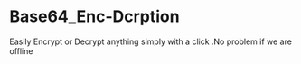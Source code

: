 # Base64_Enc-Dcrption
Easily Encrypt or Decrypt anything simply with a click .No problem if we are offline
